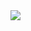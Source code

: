 <img src="https://private-user-images.githubusercontent.com/111166339/347165369-cbaa65a1-7cc7-4cd6-9e49-2c5b50b98bff.png?jwt=eyJhbGciOiJIUzI1NiIsInR5cCI6IkpXVCJ9.eyJpc3MiOiJnaXRodWIuY29tIiwiYXVkIjoicmF3LmdpdGh1YnVzZXJjb250ZW50LmNvbSIsImtleSI6ImtleTUiLCJleHAiOjE3MjA1NjQ3OTMsIm5iZiI6MTcyMDU2NDQ5MywicGF0aCI6Ii8xMTExNjYzMzkvMzQ3MTY1MzY5LWNiYWE2NWExLTdjYzctNGNkNi05ZTQ5LTJjNWI1MGI5OGJmZi5wbmc_WC1BbXotQWxnb3JpdGhtPUFXUzQtSE1BQy1TSEEyNTYmWC1BbXotQ3JlZGVudGlhbD1BS0lBVkNPRFlMU0E1M1BRSzRaQSUyRjIwMjQwNzA5JTJGdXMtZWFzdC0xJTJGczMlMkZhd3M0X3JlcXVlc3QmWC1BbXotRGF0ZT0yMDI0MDcwOVQyMjM0NTNaJlgtQW16LUV4cGlyZXM9MzAwJlgtQW16LVNpZ25hdHVyZT03Yjc0NTA3OWExZjkyMGZlMTY4OTJhNjkzYzQyYzZlMGUwMmI2MmI4NGExNTQ0MmM2MGQ4MGM4ZmU0ZTlhMWRlJlgtQW16LVNpZ25lZEhlYWRlcnM9aG9zdCZhY3Rvcl9pZD0wJmtleV9pZD0wJnJlcG9faWQ9MCJ9.Rc3jCxBGO_smNNJl_vmWw0vWBwyYEqSJEcNAIuhcKbc"/>
